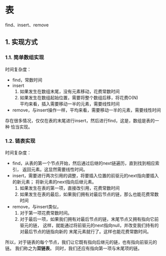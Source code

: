 #  表

find、insert、remove

## 1. 实现方式

### 1.1. 简单数组实现

时间复杂度：

- find，常数时间
- insert
    1. 如果发生在数组末尾，没有元素移动，花费常数时间
    2. 如果发生在数组起始位置，需要将整个数组后移，将花费O(N)<br>
平均来看，插入需要移动一半的元素，需要线性时间
- remove，与insert操作一样，平均来看，需要移动一半的元素，需要线性时间

存在很多情况，仅仅在表的末尾进行insert，然后进行find，这是，数组是表的一种
恰当实现。

### 1.2. 链表实现

时间复杂度：

- find，从表的第一个节点开始，然后通过后继的next链遍历，直到找到相应索引，
返回元素。这显然需要线性时间。
- insert，需要进行两次引用的调整，将要插入位置的前驱元的next指向要插入的新元素；
将新元素的next指向后继元素。
    1. 如果发生在表的第一项，直接改引用，花费常数时间
    2. 如果发生在表的最后，如果我们拥有对最后节点的链，那么也能花费常数时间
- remove，与insert类似，
    1. 对于第一项花费常数时间。
    2. 对于最后一项，如果我们拥有对最后节点的链，末尾节点又拥有指向它前驱元的链，
    这样，就能通过将前驱元的next指向null，并改变我们持有的对最后节点的链指向新的
    末尾元素就行了。这样也能花费常数时间。
    
所以，对于链表的每个节点，我们让它既有指向后继元的链，也有指向前驱元的链。
我们称之为**双链表**。
同时，我们还应有指向第一项与末尾项的链。
